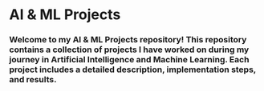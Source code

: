 <h1>AI & ML Projects</h1>
<h3>Welcome to my AI & ML Projects repository! This repository contains a collection of projects I have worked on during my journey in Artificial Intelligence and Machine Learning. Each project includes a detailed description, implementation steps, and results.</h3>
